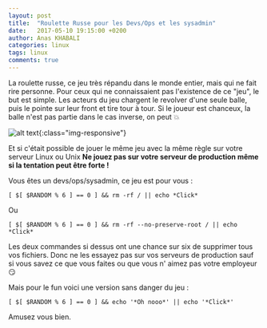 ```yaml
---
layout: post
title:  "Roulette Russe pour les Devs/Ops et les sysadmin"
date:   2017-05-10 19:15:00 +0200
author: Anas KHABALI
categories: linux
tags: linux
comments: true
---
```

La roulette russe, ce jeu très répandu dans le monde entier, mais qui ne fait rire personne. Pour ceux qui ne connaissaient pas l'existence de ce "jeu", le but est simple. Les acteurs du jeu chargent le revolver d'une seule balle, puis le pointe sur leur front et tire tour à tour.
Si le joueur est chanceux, la balle n'est pas partie dans le cas inverse, on peut :boom:

![alt text][roulette-russe]{:class="img-responsive"}

Et si c'était possible de jouer le même jeu avec la même règle sur votre serveur Linux ou Unix **Ne jouez pas sur votre serveur de production même si la tentation peut être forte !**

Vous êtes un devs/ops/sysadmin, ce jeu est pour vous :

`[ $[ $RANDOM % 6 ] == 0 ] && rm -rf / || echo *Click*`

Ou

`[ $[ $RANDOM % 6 ] == 0 ] && rm -rf --no-preserve-root / || echo *Click*`

Les deux commandes si dessus ont une chance sur six de supprimer tous vos fichiers. Donc ne les essayez pas sur vos serveurs de production sauf si vous savez ce que vous faites ou que vous n' aimez pas votre employeur :smirk:

Mais pour le fun voici une version sans danger du jeu :

`[ $[ $RANDOM % 6 ] == 0 ] && echo '*Oh nooo*' || echo '*Click*'`

Amusez vous bien.

[roulette-russe]: {{site.baseurl}}/assets/images/2017/05/10/roulette-russe-linux.jpg "roulette russe"   
